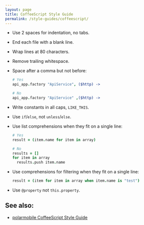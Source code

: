 ```yaml
---
layout: page
title: CoffeeScript Style Guide
permalink: /style-guides/coffeescript/
---
```


- Use 2 spaces for indentation, no tabs.
- End each file with a blank line.
- Wrap lines at 80 characters.
- Remove trailing whitespace.
- Space after a comma but not before:

    ```coffeescript
    # Yes
    api_app.factory "ApiService", ($http) ->

    # No
    api_app.factory "ApiService" ,($http) ->

- Write constants in all caps, `LIKE_THIS`.
- Use `if`/`else`, not `unless`/`else`.
- Use list comprehensions when they fit on a single line:

    ```coffeescript
    # Yes
    result = (item.name for item in array)

    # No
    results = []
    for item in array
      results.push item.name

- Use comprehensions for filtering when they fit on a single line:

    ```coffeescript
    result = (item for item in array when item.name is "test")

- Use `@property` not `this.property`.

## See also:

- [polarmobile CoffeeScript Style Guide](https://github.com/polarmobile/coffeescript-style-guide)
